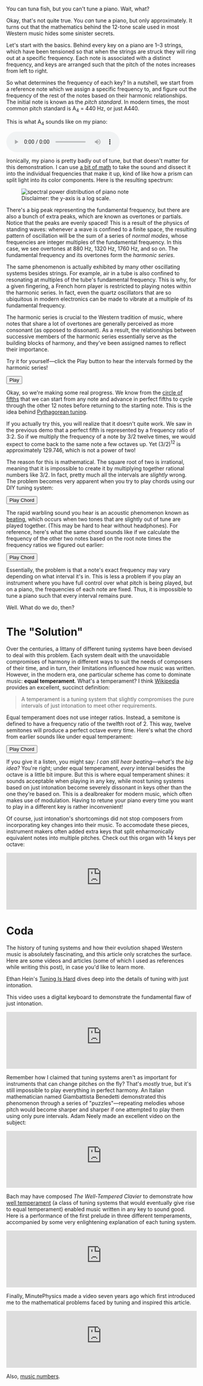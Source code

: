 You can tuna fish, but you can't tune a piano. Wait, what?

Okay, that's not quite true. You *can* tune a piano, but only approximately. It turns out that the mathematics behind the 12-tone scale used in most Western music hides some sinister secrets.

Let's start with the basics. Behind every key on a piano are 1&ndash;3 strings, which have been tensioned so that when the strings are struck they will ring out at a specific frequency. Each note is associated with a distinct frequency, and keys are arranged such that the pitch of the notes increases from left to right.

So what determines the frequency of each key? In a nutshell, we start from a reference note which we assign a specific frequency to, and figure out the frequency of the rest of the notes based on their harmonic relationships. The initial note is known as the *pitch standard*. In modern times, the most common pitch standard is A<sub>4</sub> = 440 Hz, or just A440.

This is what A<sub>4</sub> sounds like on my piano:

<audio controls src="a4.mp3"></audio>

Ironically, my piano is pretty badly out of tune, but that doesn't matter for this demonstration. I can use [a bit of math](https://en.wikipedia.org/wiki/Fourier_transform) to take the sound and dissect it into the individual frequencies that make it up, kind of like how a prism can split light into its color components. Here is the resulting spectrum:

<figure>
    <img src="spectrum.png" alt="spectral power distribution of piano note">
    <figcaption>Disclaimer: the y-axis is a log scale.</figcaption>
</figure>

There's a big peak representing the fundamental frequency, but there are also a bunch of extra peaks, which are known as overtones or partials. Notice that the peaks are evenly spaced! This is a result of the physics of standing waves: whenever a wave is confined to a finite space, the resulting pattern of oscillation will be the sum of a series of *normal modes*, whose frequencies are integer multiples of the fundamental frequency. In this case, we see overtones at 880 Hz, 1320 Hz, 1760 Hz, and so on. The fundamental frequency and its overtones form the *harmonic series*.

The same phenomenon is actually exhibited by many other oscillating systems besides strings. For example, air in a tube is also confined to resonating at multiples of the tube's fundamental frequency. This is why, for a given fingering, a French horn player is restricted to playing notes within the harmonic series. In fact, even the quartz oscillators that are so ubiquitous in modern electronics can be made to vibrate at a multiple of its fundamental frequency.

The harmonic series is crucial to the Western tradition of music, where notes that share a lot of overtones are generally perceived as more consonant (as opposed to dissonant). As a result, the relationships between successive members of the harmonic series essentially serve as the building blocks of harmony, and they've been assigned names to reflect their importance.

Try it for yourself&mdash;click the Play button to hear the intervals formed by the harmonic series!

<button onclick="play()">Play</button>

<canvas id="harmonics" width="640" height="500"></canvas>

<script src="main.js"></script>

Okay, so we're making some real progress. We know from the [circle of fifths](https://en.wikipedia.org/wiki/Circle_of_fifths) that we can start from any note and advance in perfect fifths to cycle through the other 12 notes before returning to the starting note. This is the idea behind [Pythagorean tuning](https://en.wikipedia.org/wiki/Pythagorean_tuning).

If you actually try this, you will realize that it doesn't quite work. We saw in the previous demo that a perfect fifth is represented by a frequency ratio of 3:2. So if we multiply the frequency of a note by 3/2 twelve times, we would expect to come back to the same note a few octaves up. Yet (3/2)<sup>12</sup> is approximately 129.746, which is not a power of two!

The reason for this is mathematical. The square root of two is irrational, meaning that it is impossible to create it by multiplying together rational numbers like 3/2. In fact, pretty much all the intervals are *slightly* wrong. The problem becomes very apparent when you try to play chords using our DIY tuning system:

<button onclick="playChordPythagorean()">Play Chord</button>

The rapid warbling sound you hear is an acoustic phenomenon known as [beating](https://en.wikipedia.org/wiki/Beat_(acoustics)), which occurs when two tones that are slightly out of tune are played together. (This may be hard to hear without headphones). For reference, here's what the same chord sounds like if we calculate the frequency of the other two notes based on the root note times the frequency ratios we figured out earlier:

<button onclick="playChordPerfect()">Play Chord</button>

Essentially, the problem is that a note's exact frequency may vary depending on what interval it's in. This is less a problem if you play an instrument where you have full control over what pitch is being played, but on a piano, the frequencies of each note are fixed. Thus, it is impossible to tune a piano such that every interval remains pure. 

Well. What do we do, then?

# The "Solution"

Over the centuries, a littany of different tuning systems have been devised to deal with this problem. Each system dealt with the unavoidable compromises of harmony in different ways to suit the needs of composers of their time, and in turn, their limitations influenced how music was written. However, in the modern era, one particular scheme has come to dominate music: **equal temperament**. What's a temperament? I think [Wikipedia](https://en.wikipedia.org/wiki/Musical_temperament) provides an excellent, succinct definition:

> A temperament is a tuning system that slightly compromises the pure intervals of just intonation to meet other requirements.

Equal temperament does not use integer ratios. Instead, a semitone is defined to have a frequency ratio of the twelfth root of 2. This way, twelve semitones will produce a perfect octave every time. Here's what the chord from earlier sounds like under equal temperament:

<button onclick="playChordET()">Play Chord</button>

If you give it a listen, you might say: *I can still hear beating&mdash;what's the big idea?* You're right; under equal temperament, *every* interval besides the octave is a little bit impure. But this is where equal temperament shines: it sounds acceptable when playing in any key, while most tuning systems based on just intonation become severely dissonant in keys other than the one they're based on. This is a dealbreaker for modern music, which often makes use of modulation. Having to retune your piano every time you want to play in a different key is rather inconvenient!

<aside>

Of course, just intonation's shortcomings did not stop composers from incorporating key changes into their music. To accomodate these pieces, instrument makers often added extra keys that split enharmonically equivalent notes into multiple pitches. Check out this organ with 14 keys per octave:

<iframe class="yt-video" width="100%" src="https://www.youtube-nocookie.com/embed/7GhAuZH6phs" title="YouTube video player" frameborder="0" allow="accelerometer; autoplay; clipboard-write; encrypted-media; gyroscope; picture-in-picture; web-share" allowfullscreen></iframe>

</aside>

# Coda

The history of tuning systems and how their evolution shaped Western music is absolutely fascinating, and this article only scratches the surface. Here are some videos and articles (some of which I used as references while writing this post), in case you'd like to learn more.

Ethan Hein's [Tuning Is Hard](https://www.ethanhein.com/wp/2022/tuning-is-hard/) dives deep into the details of tuning with just intonation.

This video uses a digital keyboard to demonstrate the fundamental flaw of just intonation.

<iframe class="yt-video" width="100%" src="https://www.youtube-nocookie.com/embed/Yqa2Hbb_eIs" title="YouTube video player" frameborder="0" allow="accelerometer; autoplay; clipboard-write; encrypted-media; gyroscope; picture-in-picture; web-share" allowfullscreen></iframe>

Remember how I claimed that tuning systems aren't as important for instruments that can change pitches on the fly? That's *mostly* true, but it's still impossible to play everything in perfect harmony. An Italian mathematician named Giambattista Benedetti demonstrated this phenomenon through a series of "puzzles"&mdash;repeating melodies whose pitch would become sharper and sharper if one attempted to play them using only pure intervals. Adam Neely made an excellent video on the subject:

<iframe class="yt-video" width="100%" src="https://www.youtube-nocookie.com/embed/TYhPAbsIqA8" title="YouTube video player" frameborder="0" allow="accelerometer; autoplay; clipboard-write; encrypted-media; gyroscope; picture-in-picture; web-share" allowfullscreen></iframe>

Bach may have composed *The Well-Tempered Clavier* to demonstrate how [well temperament](https://en.wikipedia.org/wiki/Well_temperament) (a class of tuning systems that would eventually give rise to equal temperament) enabled music written in any key to sound good. Here is a performance of the first prelude in three different temperaments, accompanied by some very enlightening explanation of each tuning system.

<iframe class="yt-video" width="100%" src="https://www.youtube-nocookie.com/embed/kRui9apjWAY" title="YouTube video player" frameborder="0" allow="accelerometer; autoplay; clipboard-write; encrypted-media; gyroscope; picture-in-picture; web-share" allowfullscreen></iframe>

Finally, MinutePhysics made a video seven years ago which first introduced me to the mathematical problems faced by tuning and inspired this article.

<iframe class="yt-video" width="100%" src="https://www.youtube-nocookie.com/embed/1Hqm0dYKUx4" title="YouTube video player" frameborder="0" allow="accelerometer; autoplay; clipboard-write; encrypted-media; gyroscope; picture-in-picture; web-share" allowfullscreen></iframe>

Also, [music numbers](https://www.youtube.com/watch?v=HXLltEn4O5E).